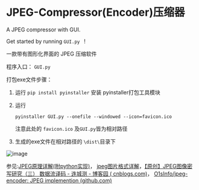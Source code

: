 # JPEG-Compressor(Encoder)压缩器

A JPEG compressor with GUI.

Get started by running   `GUI.py `  !

一款带有图形化界面的 JPEG 压缩软件

程序入口： `GUI.py `

打包exe文件步骤：

1. 运行 `pip install pyinstaller` 安装 pyinstaller打包工具模块

2. 运行

   ```
   pyinstaller GUI.py --onefile --windowed --icon=favicon.ico
   ```

   注意此处的 `favicon.ico` 及`GUI.py`皆为相对路径

3. 生成的exe文件在相对路径的 `\dist\`目录下

![image](https://github.com/TrumpHe/JPEG-Compressor/blob/main/demo.gif)

参见:[JPEG原理详解(附python实现)](https://blog.csdn.net/qq_41137110/article/details/121724551?spm=1001.2101.3001.6650.1&utm_medium=distribute.pc_relevant.none-task-blog-2~default~CTRLIST~Rate-1.pc_relevant_antiscan&depth_1-utm_source=distribute.pc_relevant.none-task-blog-2~default~CTRLIST~Rate-1.pc_relevant_antiscan&utm_relevant_index=2)， [jpeg图片格式详解](https://blog.csdn.net/qq_41137110/article/details/117431046)，[【原创】JPEG图像密写研究（三）
数据流译码 - 连城测 - 博客园 (
cnblogs.com)](https://www.cnblogs.com/gungnir2011/p/3624715.html)， [O1sInfo/jpeg-encoder: JPEG implemention (github.com)](https://github.com/O1sInfo/jpeg-encoder)

